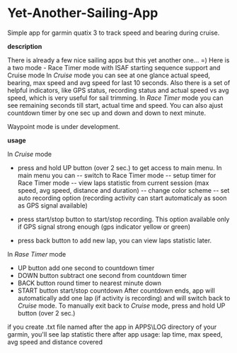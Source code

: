 # Yet-Another-Sailing-App
Simple app for garmin quatix 3 to track speed and bearing during cruise. 

**description**

There is already a few nice sailing apps but this yet another one... =)
Here is a two mode - Race Timer mode with ISAF starting sequence support and Cruise mode
In *Cruise* mode you can see at one glance actual speed, bearing, max speed and avg speed for last 10 seconds. Also there is a set of helpful indicators, like GPS status, recording status and actual speed vs avg speed, which is very useful for sail trimming.
In *Race Timer* mode you can see remaining seconds till start, actual time and speed. You can also ajust countdown timer by one sec up and down and down to next minute. 

Waypoint mode is under development.

**usage**

In *Cruise* mode
- press and hold UP button (over 2 sec.) to get access to main menu.
In main menu you can
-- switch to Race Timer mode
-- setup timer for Race Timer mode
-- view laps statistic from current session (max speed, avg speed, distance and duration)
-- change color scheme
-- set auto recording option (recording activity can start automaticaly as soon as GPS signal available) 

- press start/stop button to start/stop recording. This option available only if GPS signal strong enough (gps indicator yellow or green)

- press back button to add new lap, you can view laps statistic later.

In *Rase Timer* mode

- UP button add one second to countdown timer
- DOWN button subtract one second from countdown timer
- BACK button round timer to nearest minute down 
- START button start/stop countdown
After countdown ends, app will automatically add one lap (if activity is recording) and will switch back to *Cruise* mode.
To manually exit back to *Cruise* mode, press and hold UP button (over 2 sec.) 

if you create .txt file named after the app in APPS\LOG directory of your garmin, you'll see lap statistic there after app usage: lap time, max speed, avg speed and distance covered
